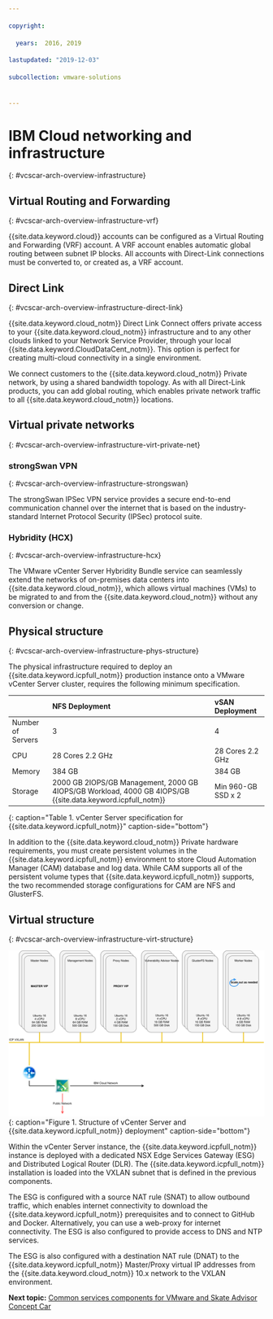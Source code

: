 ```yaml
---

copyright:

  years:  2016, 2019

lastupdated: "2019-12-03"

subcollection: vmware-solutions


---
```


# IBM Cloud networking and infrastructure
{: #vcscar-arch-overview-infrastructure}

## Virtual Routing and Forwarding
{: #vcscar-arch-overview-infrastructure-vrf}

{{site.data.keyword.cloud}} accounts can be configured as a Virtual Routing and Forwarding (VRF) account. A VRF account enables automatic global routing between subnet IP blocks. All accounts with Direct-Link connections must be converted to, or created as, a VRF account.

## Direct Link
{: #vcscar-arch-overview-infrastructure-direct-link}

{{site.data.keyword.cloud_notm}} Direct Link Connect offers private access to your {{site.data.keyword.cloud_notm}} infrastructure and to any other clouds linked to your Network Service Provider, through your local {{site.data.keyword.CloudDataCent_notm}}. This option is perfect for creating multi-cloud connectivity in a single environment.

We connect customers to the {{site.data.keyword.cloud_notm}} Private network, by using a shared bandwidth topology. As with all Direct-Link products, you can add global routing, which enables private network traffic to all {{site.data.keyword.cloud_notm}}
locations.

## Virtual private networks
{: #vcscar-arch-overview-infrastructure-virt-private-net}

### strongSwan VPN
{: #vcscar-arch-overview-infrastructure-strongswan}

The strongSwan IPSec VPN service provides a secure end-to-end communication channel over the internet that is based on the industry-standard Internet Protocol Security (IPSec) protocol suite.

### Hybridity (HCX)
{: #vcscar-arch-overview-infrastructure-hcx}

The VMware vCenter Server Hybridity Bundle service can seamlessly extend the networks of on-premises data centers into {{site.data.keyword.cloud_notm}}, which allows virtual machines (VMs) to be migrated to and from the {{site.data.keyword.cloud_notm}} without any conversion or change.

## Physical structure
{: #vcscar-arch-overview-infrastructure-phys-structure}

The physical infrastructure required to deploy an {{site.data.keyword.icpfull_notm}} production instance onto a VMware vCenter Server cluster, requires the following minimum specification.

| | NFS Deployment | vSAN Deployment |
|:---------- |:---------- |:---------- |
| Number of Servers | 3 | 4 |
| CPU | 28 Cores 2.2 GHz | 28 Cores 2.2 GHz |
| Memory | 384 GB | 384 GB |
| Storage | 2000 GB 2IOPS/GB Management, 2000 GB 4IOPS/GB Workload, 4000 GB 4IOPS/GB {{site.data.keyword.icpfull_notm}} | Min 960-GB SSD x 2 |
{: caption="Table 1. vCenter Server specification for {{site.data.keyword.icpfull_notm}}" caption-side="bottom"}

In addition to the {{site.data.keyword.cloud_notm}} Private hardware requirements, you must create persistent volumes in the {{site.data.keyword.icpfull_notm}} environment to store Cloud Automation Manager (CAM) database and log data. While CAM supports all of the persistent volume types that {{site.data.keyword.icpfull_notm}} supports, the two recommended storage configurations for CAM are NFS and GlusterFS.

## Virtual structure
{: #vcscar-arch-overview-infrastructure-virt-structure}

![Structure of vCenter Server and {{site.data.keyword.icpfull_notm}} deployment](../../images/vcscar-icp.svg "Structure of vCenter Server and {{site.data.keyword.icpfull_notm}} deployment"){: caption="Figure 1. Structure of vCenter Server and {{site.data.keyword.icpfull_notm}} deployment" caption-side="bottom"}

Within the vCenter Server instance, the {{site.data.keyword.icpfull_notm}} instance is deployed with a dedicated NSX Edge Services Gateway (ESG) and Distributed Logical Router (DLR).
The {{site.data.keyword.icpfull_notm}} installation is loaded into the VXLAN subnet that is defined in the previous components.

The ESG is configured with a source NAT rule (SNAT) to allow outbound traffic, which enables internet connectivity to download the {{site.data.keyword.icpfull_notm}} prerequisites and to connect to GitHub and Docker. Alternatively, you can use a web-proxy for internet connectivity. The ESG is also configured to provide access to DNS and NTP services.

The ESG is also configured with a destination NAT rule (DNAT) to the {{site.data.keyword.icpfull_notm}} Master/Proxy virtual IP addresses from the {{site.data.keyword.cloud_notm}} 10.x network to the VXLAN environment.

**Next topic:** [Common services components for VMware and Skate Advisor Concept Car](/docs/services/vmwaresolutions?topic=vmware-solutions-vcscar-commonservices)
